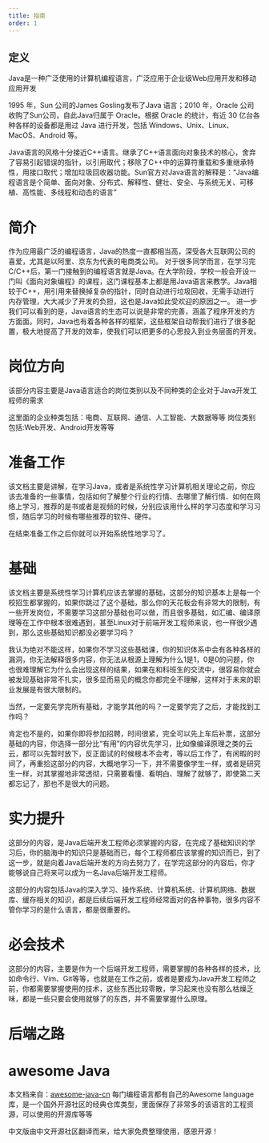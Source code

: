 ```yaml
---
title: 指南
order: 1
---
```


## 定义
Java是一种广泛使用的计算机编程语言，广泛应用于企业级Web应用开发和移动应用开发

1995 年，Sun 公司的James Gosling发布了Java 语言；2010 年，Oracle 公司收购了Sun公司，自此Java归属于 Oracle。根据 Oracle 的统计，有近 30 亿台各种各样的设备都是用过 Java 进行开发，包括 Windows、Unix、Linux、MacOS、Android 等。

Java语言的风格十分接近C++语言。继承了C++语言面向对象技术的核心，舍弃了容易引起错误的指针，以引用取代；移除了C++中的运算符重载和多重继承特性，用接口取代；增加垃圾回收器功能。Sun官方对Java语言的解释是：“Java编程语言是个简单、面向对象、分布式、解释性、健壮、安全、与系统无关、可移植、高性能、多线程和动态的语言”

# 简介
作为应用最广泛的编程语言，Java的热度一直都相当高，深受各大互联网公司的喜爱，尤其是以阿里、京东为代表的电商类公司。
对于很多同学而言，在学习完C/C++后，第一门接触到的编程语言就是Java。在大学阶段，学校一般会开设一门叫《面向对象编程》的课程，这门课程基本上都是用Java语言来教学。Java相较于C++，用引用来替换掉复杂的指针，同时自动进行垃圾回收，无需手动进行内存管理，大大减少了开发的负担，这也是Java如此受欢迎的原因之一。
进一步我们可以看到的是，Java语言的生态可以说是非常的完善，涵盖了程序开发的方方面面。同时，Java也有着各种各样的框架，这些框架自动帮我们进行了很多配置，极大地提高了开发的效率，使我们可以把更多的心思投入到业务层面的开发。

# 岗位方向

该部分内容主要是Java语言适合的岗位类别以及不同种类的企业对于Java开发工程师的需求

这里面的企业种类包括：电商、互联网、通信、人工智能、大数据等等
岗位类别包括:Web开发、Android开发等等

# 准备工作

该文档主要是讲解，在学习Java，或者是系统性学习计算机相关理论之前，你应该去准备的一些事情，包括如何了解整个行业的行情、去哪里了解行情、如何在网络上学习，推荐的是书或者是视频的时候，分别应该用什么样的学习态度和学习习惯，随后学习的时候有哪些推荐的软件、硬件。

在结束准备工作之后你就可以开始系统性地学习了。

# 基础

该文档主要是系统性学习计算机应该去掌握的基础，这部分的知识基本上是每一个校招生都掌握的，如果你跳过了这个基础，那么你的天花板会有非常大的限制，有一些开发岗位，不需要学习这部分基础也可以做，而且很多基础，如汇编、编译原理等在工作中根本很难遇到，甚至Linux对于前端开发工程师来说，也一样很少遇到，那么这些基础知识都没必要学习吗？

我认为绝对不能这样，如果你不学习这些基础课，你的知识体系中会有各种各样的漏洞，你无法解释很多内容，你无法从根源上理解为什么1是1，0是0的问题，你也很难理解它为什么会出现这样的结果，如果在和科班生的交流中，很容易你就会被发现基础非常不扎实，很多显而易见的概念你都完全不理解，这样对于未来的职业发展是有很大限制的。

当然，一定要先学完所有基础，才能学其他的吗？一定要学完了之后，才能找到工作吗？

肯定也不是的，如果你即将参加招聘，时间很紧，完全可以先上车后补票，这部分基础的内容，你选择一部分比“有用”的内容优先学习，比如像编译原理之类的云云，都可以先暂时放下，反正面试的时候根本不会考，等以后工作了，有闲暇的时间了，再重拾这部分的内容，大概地学习一下，并不需要像学生一样，或者是研究生一样，对其掌握地非常透彻，只需要看懂、看明白、理解了就够了，即使第二天都忘记了，那也不是很大的问题。

# 实力提升

这部分的内容，是Java后端开发工程师必须掌握的内容，在完成了基础知识的学习后，你的脑海中的知识只是基础而已，每个工程师都应该掌握的知识而已，到了这一步，就是向着Java后端开发的方向去努力了，在学完这部分的内容后，你才能够说自己将来可以成为一名Java后端开发工程师。

这部分的内容包括Java的深入学习、操作系统、计算机系统、计算机网络、数据库、缓存相关的知识，都是后续后端开发工程师经常面对的各种事物，很多内容不管你学习的是什么语言，都是很重要的。

# 必会技术

这部分的内容，主要是作为一个后端开发工程师，需要掌握的各种各样的技术，比如命令行、Vim、Git等等，也就是在工作之前，或者是要成为Java开发工程师之前，你都需要掌握使用的技术，这些东西比较零散，学习起来也没有那么枯燥乏味，都是一些只要会使用就够了的东西，并不需要掌握什么原理。

# 后端之路


# awesome Java

本文档来自：[awesome-java-cn](https://github.com/jobbole/awesome-java-cn)
每门编程语言都有自己的Awesome language库，是一个国外开源社区的经典仓库类型，里面保存了非常多的该语言的工程资源，可以使用的开源库等等

中文版由中文开源社区翻译而来，给大家免费整理使用，感恩开源！